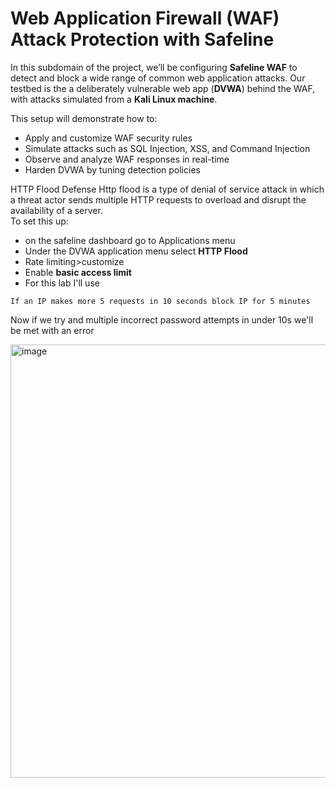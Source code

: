 # Web Application Firewall (WAF) Attack Protection with Safeline

In this subdomain of the project, we’ll be configuring **Safeline WAF** to detect and block a wide range of common web application attacks. Our testbed is the a deliberately vulnerable web app (**DVWA**) behind the WAF, with attacks simulated from a **Kali Linux machine**.

This setup will demonstrate how to:
- Apply and customize WAF security rules
- Simulate attacks such as SQL Injection, XSS, and Command Injection
- Observe and analyze WAF responses in real-time
- Harden DVWA by tuning detection policies

HTTP Flood Defense
Http flood is a type of denial of service attack in which a threat actor sends multiple HTTP requests to overload and disrupt the availability of a server.  
To set this up:
- on the safeline dashboard go to Applications menu 
- Under the DVWA application menu select **HTTP Flood**
- Rate limiting>customize
- Enable **basic access limit**
- For this lab I'll use 
``` 
If an IP makes more 5 requests in 10 seconds block IP for 5 minutes
``` 
Now if we try and multiple incorrect password attempts in under 10s we'll be met with an error

<img width="1364" height="693" alt="image" src="https://github.com/user-attachments/assets/2c96c3f6-90ec-46e4-ba06-bbf3eb8910a8" />
